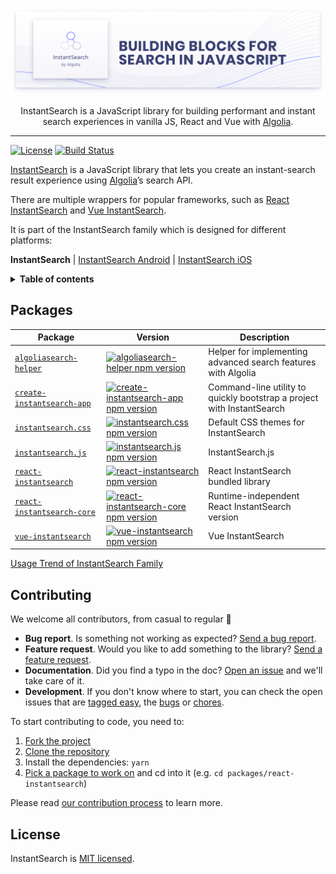 <p align="center">
  <a href="https://www.algolia.com/doc/guides/building-search-ui/what-is-instantsearch/js/">
    <img alt="InstantSearch.js" src=".github/banner.png">
  </a>

  <p align="center">
    InstantSearch is a JavaScript library for building performant and instant search experiences in vanilla JS, React and Vue with <a href="https://www.algolia.com/?utm_source=instantsearch.js&utm_campaign=repository">Algolia</a>.
  </p>
</p>

---

[![License][license-image]][license-url] [![Build Status][ci-svg]][ci-url]

[InstantSearch][instantsearch-docs] is a JavaScript library that lets you create an instant-search result experience using [Algolia][algolia-website]’s search API.

There are multiple wrappers for popular frameworks, such as [React InstantSearch][react-instantsearch-docs] and [Vue InstantSearch][vue-instantsearch-docs].

It is part of the InstantSearch family which is designed for different platforms:

**InstantSearch** | [InstantSearch Android][instantsearch-android-github] | [InstantSearch iOS][instantsearch-ios-github]

<details>
  <summary><strong>Table of contents</strong></summary>

<!-- START doctoc generated TOC please keep comment here to allow auto update -->
<!-- DON'T EDIT THIS SECTION, INSTEAD RE-RUN doctoc TO UPDATE -->

- [Packages](#packages)
- [Contributing](#contributing)
- [License](#license)

<!-- END doctoc generated TOC please keep comment here to allow auto update -->

</details>

## Packages

| Package | Version | Description |
| --- | --- | --- |
| [`algoliasearch-helper`](packages/algoliasearch-helper) | [![algoliasearch-helper npm version](https://img.shields.io/npm/v/algoliasearch-helper.svg?style=flat-square)](https://npmjs.org/package/algoliasearch-helper) | Helper for implementing advanced search features with Algolia |
| [`create-instantsearch-app`](packages/create-instantsearch-app) | [![create-instantsearch-app npm version](https://img.shields.io/npm/v/create-instantsearch-app.svg?style=flat-square)](https://npmjs.org/package/create-instantsearch-app) | Command-line utility to quickly bootstrap a project with InstantSearch |
| [`instantsearch.css`](packages/instantsearch.css) | [![instantsearch.css npm version](https://img.shields.io/npm/v/instantsearch.css.svg?style=flat-square)](https://npmjs.org/package/instantsearch.css) | Default CSS themes for InstantSearch |
| [`instantsearch.js`](packages/instantsearch.js) | [![instantsearch.js npm version](https://img.shields.io/npm/v/instantsearch.js.svg?style=flat-square)](https://npmjs.org/package/instantsearch.js) | InstantSearch.js |
| [`react-instantsearch`](packages/react-instantsearch) | [![react-instantsearch npm version](https://img.shields.io/npm/v/react-instantsearch.svg?style=flat-square)](https://npmjs.org/package/react-instantsearch) | React InstantSearch bundled library |
| [`react-instantsearch-core`](packages/react-instantsearch-core) | [![react-instantsearch-core npm version](https://img.shields.io/npm/v/react-instantsearch-core.svg?style=flat-square)](https://npmjs.org/package/react-instantsearch-core) | Runtime-independent React InstantSearch version |
| [`vue-instantsearch`](packages/vue-instantsearch) | [![vue-instantsearch npm version](https://img.shields.io/npm/v/vue-instantsearch.svg?style=flat-square)](https://npmjs.org/package/vue-instantsearch) | Vue InstantSearch |

[Usage Trend of InstantSearch Family](https://npm-compare.com/algoliasearch-helper,create-instantsearch-app,instantsearch.css,instantsearch.js,react-instantsearch,react-instantsearch-core,vue-instantsearch/#timeRange=THREE_YEARS)

## Contributing

We welcome all contributors, from casual to regular 💙

- **Bug report**. Is something not working as expected? [Send a bug report][contributing-bugreport].
- **Feature request**. Would you like to add something to the library? [Send a feature request][contributing-featurerequest].
- **Documentation**. Did you find a typo in the doc? [Open an issue][contributing-newissue] and we'll take care of it.
- **Development**. If you don't know where to start, you can check the open issues that are [tagged easy][contributing-label-easy], the [bugs][contributing-label-bug] or [chores][contributing-label-chore].

To start contributing to code, you need to:

1.  [Fork the project](https://help.github.com/articles/fork-a-repo/)
1.  [Clone the repository](https://help.github.com/articles/cloning-a-repository/)
1.  Install the dependencies: `yarn`
1.  [Pick a package to work on](#packages) and cd into it (e.g. `cd packages/react-instantsearch`)

Please read [our contribution process](CONTRIBUTING.md) to learn more.

## License

InstantSearch is [MIT licensed][license-url].

<!-- Badges -->

[ci-svg]: https://img.shields.io/circleci/project/github/algolia/instantsearch.svg?style=flat-square
[ci-url]: https://circleci.com/gh/algolia/instantsearch
[license-image]: http://img.shields.io/badge/license-MIT-green.svg?style=flat-square
[license-url]: LICENSE

<!-- Links -->

[algolia-website]: https://www.algolia.com/?utm_source=instantsearch.js&utm_campaign=repository "Algolia's website"
[instantsearch-docs]: https://www.algolia.com/doc/guides/building-search-ui/what-is-instantsearch/js/?utm_source=instantsearch.js&utm_campaign=repository 'InstantSearch.js documentation'
[react-instantsearch-docs]: https://www.algolia.com/doc/guides/building-search-ui/what-is-instantsearch/react/?utm_source=instantsearch.js&utm_campaign=repository 'React InstantSearch documentation'
[vue-instantsearch-docs]: https://www.algolia.com/doc/guides/building-search-ui/what-is-instantsearch/vue/?utm_source=instantsearch.js&utm_campaign=repository 'Vue InstantSearch documentation'
[instantsearch-android-github]: https://github.com/algolia/instantsearch-android
[instantsearch-ios-github]: https://github.com/algolia/instantsearch-ios
[contributing-bugreport]: https://github.com/algolia/instantsearch/issues/new?template=BUG_REPORT.yml&labels=triage
[contributing-featurerequest]: https://github.com/algolia/instantsearch/discussions/new?category=ideas&labels=triage&title=Feature%20request%3A%20
[contributing-newissue]: https://github.com/algolia/instantsearch/issues/new?labels=triage
[contributing-label-easy]: https://github.com/algolia/instantsearch/issues?q=is%3Aopen+is%3Aissue+label%3A%22Difficulty%3A+Easy%22
[contributing-label-bug]: https://github.com/algolia/instantsearch/issues?q=is%3Aissue+is%3Aopen+label%3A%22Type%3A+Bug%22
[contributing-label-chore]: https://github.com/algolia/instantsearch/issues?q=is%3Aissue+is%3Aopen+label%3A%22Type%3A+Chore%22
